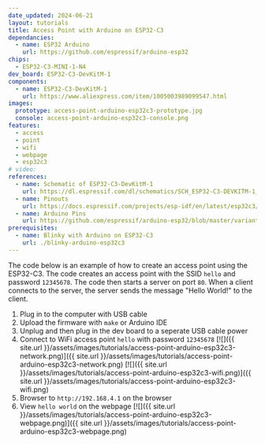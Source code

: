 ```yaml
---
date_updated: 2024-06-21
layout: tutorials
title: Access Point with Arduino on ESP32-C3
dependancies:
  - name: ESP32 Arduino
    url: https://github.com/espressif/arduino-esp32
chips:
  - ESP32-C3-MINI-1-N4
dev_board: ESP32-C3-DevKitM-1
components:
  - name: ESP32-C3-DevKitM-1
    url: https://www.aliexpress.com/item/1005003989099547.html
images:
  prototype: access-point-arduino-esp32c3-prototype.jpg
  console: access-point-arduino-esp32c3-console.png
features:
  - access
  - point
  - wifi
  - webpage
  - esp32c3
# video:
references:
  - name: Schematic of ESP32-C3-DevKitM-1
    url: https://dl.espressif.com/dl/schematics/SCH_ESP32-C3-DEVKITM-1_V1_20200915A.pdf
  - name: Pinouts
    url: https://docs.espressif.com/projects/esp-idf/en/latest/esp32c3/hw-reference/esp32c3/user-guide-devkitm-1.html#pin-layout
  - name: Arduino Pins
    url: https://github.com/espressif/arduino-esp32/blob/master/variants/esp32c3/pins_arduino.h
prerequisites:
  - name: Blinky with Arduino on ESP32-C3
    url: ./blinky-arduino-esp32c3
---
```


The code below is an example of how to create an access point using the ESP32-C3. The code creates an access point with the SSID `hello` and password `12345678`. The code then starts a server on port `80`. When a client connects to the server, the server sends the message "Hello World!" to the client.

1. Plug in to the computer with USB cable
1. Upload the firmware with `make` or Arduino IDE
1. Unplug and then plug in the dev board to a seperate USB cable power
1. Connect to WiFi access point `hello` with password `12345678`
    [![]({{ site.url }}/assets/images/tutorials/access-point-arduino-esp32c3-network.png)]({{ site.url }}/assets/images/tutorials/access-point-arduino-esp32c3-network.png)
    [![]({{ site.url }}/assets/images/tutorials/access-point-arduino-esp32c3-wifi.png)]({{ site.url }}/assets/images/tutorials/access-point-arduino-esp32c3-wifi.png)
1. Browser to `http://192.168.4.1` on the browser
1. View `hello world` on the webpage
    [![]({{ site.url }}/assets/images/tutorials/access-point-arduino-esp32c3-webpage.png)]({{ site.url }}/assets/images/tutorials/access-point-arduino-esp32c3-webpage.png)
